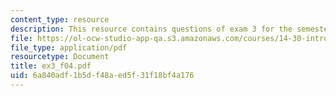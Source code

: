 ```yaml
---
content_type: resource
description: This resource contains questions of exam 3 for the semester, fall 2004.
file: https://ol-ocw-studio-app-qa.s3.amazonaws.com/courses/14-30-introduction-to-statistical-method-in-economics-spring-2006/6a840adf1b5df48aed5f31f18bf4a176_ex3_f04.pdf
file_type: application/pdf
resourcetype: Document
title: ex3_f04.pdf
uid: 6a840adf-1b5d-f48a-ed5f-31f18bf4a176
---
```

